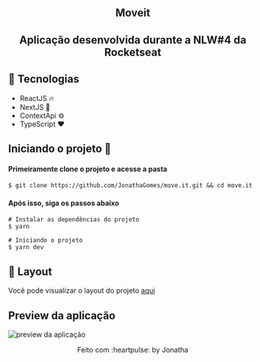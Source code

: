 <h2 align="center">
  Moveit
</h2>
<h2 align="center">
  Aplicação desenvolvida durante a NLW#4 da Rocketseat
</h2>

## :rocket: Tecnologias
- ReactJS :fire:
- NextJS :purple_heart:
- ContextApi :gear:
- TypeScript :heart:

## Iniciando o projeto :rocket:

#### Primeiramente clone o projeto e acesse a pasta
```
$ git clone https://github.com/JonathaGomes/move.it.git && cd move.it
```

#### Após isso, siga os passos abaixo
```
# Instalar as dependências do projeto
$ yarn

# Iniciando o projeto
$ yarn dev
```

## 🔖 Layout

Você pode visualizar o layout do projeto [aqui](https://www.figma.com/file/a3HzgoW0xV6vuluyqIoPA2/Move.it-1.0-(Copy)?node-id=160%3A2761)

## Preview da aplicação
![preview da aplicação](https://i.ibb.co/3sYmqx5/Captura-de-tela-de-2021-02-28-14-18-26.png)

<p align="center"> Feito com :heartpulse: by Jonatha </p>
